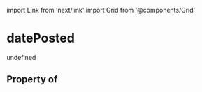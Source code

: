 import Link from 'next/link'
import Grid from '@components/Grid'

# datePosted

undefined

## Property of



